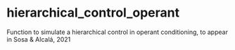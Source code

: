 # hierarchical_control_operant
Function to simulate a hierarchical control in operant conditioning, to appear in Sosa &amp; Alcalá, 2021
